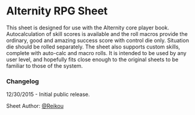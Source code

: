 # Alternity RPG Sheet

This sheet is designed for use with the Alternity core player book. Autocalculation of skill scores is available and the roll macros provide the ordinary, good and amazing success score with control die only.  Situation die should be rolled separately.  The sheet also supports custom skills, complete with auto-calc and macro rolls.  It is intended to be used by any user level, and hopefully fits close enough to the original sheets to be familiar to those of the system.

### Changelog
12/30/2015 - Initial public release.

Sheet Author: [@Reikou](https://app.roll20.net/users/519959/reikou)
